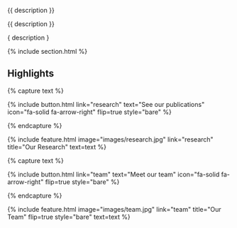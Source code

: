 ---
---
<!---
# Welcome to SecLab at Auburn!
-->
<!---
An engaging 1-3 sentence description of your lab.
-->

<span class="title">{{ description }}

{{ description }}

{ description }

{% include section.html %}

## Highlights

{% capture text %}
<!---
Lorem ipsum dolor sit amet, consectetur adipiscing elit, sed do eiusmod tempor incididunt ut labore et dolore magna aliqua.
-->
{%
  include button.html
  link="research"
  text="See our publications"
  icon="fa-solid fa-arrow-right"
  flip=true
  style="bare"
%}

{% endcapture %}

{%
  include feature.html
  image="images/research.jpg"
  link="research"
  title="Our Research"
  text=text
%}


<!---
{% capture text %}

Lorem ipsum dolor sit amet, consectetur adipiscing elit, sed do eiusmod tempor incididunt ut labore et dolore magna aliqua.

{%
  include button.html
  link="projects"
  text="Browse our projects"
  icon="fa-solid fa-arrow-right"
  flip=true
  style="bare"
%}

{% endcapture %}

{%
  include feature.html
  image="images/photo.jpg"
  link="projects"
  title="Our Projects"
  flip=true
  style="bare"
  text=text
%}
-->


{% capture text %}
<!---
Lorem ipsum dolor sit amet, consectetur adipiscing elit, sed do eiusmod tempor incididunt ut labore et dolore magna aliqua.
-->
{%
  include button.html
  link="team"
  text="Meet our team"
  icon="fa-solid fa-arrow-right"
  flip=true
  style="bare"
%}

{% endcapture %}

{%
  include feature.html
  image="images/team.jpg"
  link="team"
  title="Our Team"
  flip=true
  style="bare"
  text=text
%}

<div id="iptracker" style="float: right; visibility: hidden; display: none;">
<script type="text/javascript" id="clustrmaps" src="//clustrmaps.com/map_v2.js?d=oxkl7Keoq53_tjpwqB_b_22kwAXf2iZSu_Zilg3DXIg&cl=ffffff&w=a"></script>
</div>
